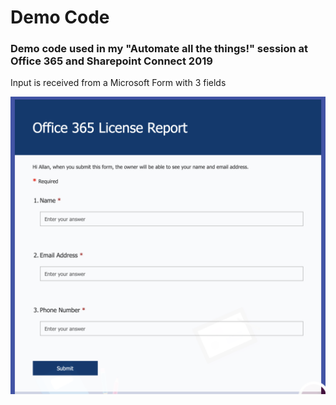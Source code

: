 # Demo Code
### Demo code used in my "Automate all the things!" session at Office 365 and Sharepoint Connect 2019
Input is received from a Microsoft Form with 3 fields

![Microsoft Form](https://github.com/cgoosen/o365connect2019/blob/master/img/form.png)
